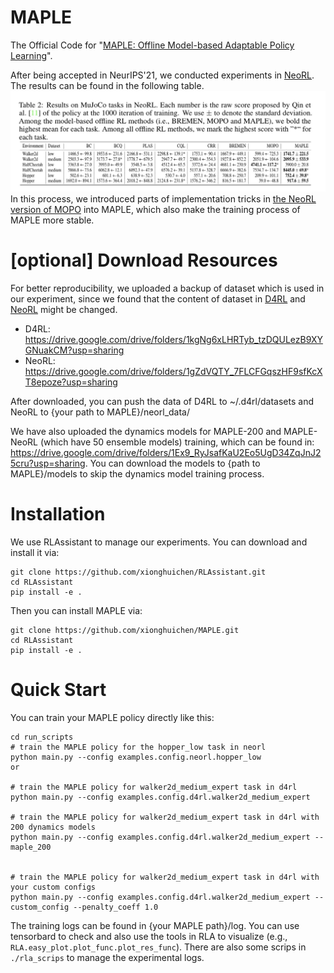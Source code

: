 # MAPLE
The Official Code for  "[MAPLE: Offline Model-based Adaptable Policy Learning](https://proceedings.neurips.cc/paper/2021/hash/470e7a4f017a5476afb7eeb3f8b96f9b-Abstract.html)". 

After being accepted in NeurIPS'21, we conducted experiments in [NeoRL](https://arxiv.org/abs/2102.00714). The results can be found in the following table.
![](./resources/neorl-maple.png)
In this process, we introduced parts of implementation tricks in [the NeoRL version of MOPO](https://agit.ai/Polixir/OfflineRL/src/branch/master/offlinerl) into MAPLE, which also make the training process of MAPLE more stable.

[comment]: <> (The Pytorch version of MAPLE can also been found in )

# [optional] Download Resources

For better reproducibility, we uploaded a backup of dataset which is used in our experiment, since we found that the content of dataset in [D4RL](https://github.com/rail-berkeley/d4rl) and [NeoRL](https://github.com/polixir/NeoRL) might be changed.   
- D4RL: https://drive.google.com/drive/folders/1kgNg6xLHRTyb_tzDQULezB9XYGNuakCM?usp=sharing
- NeoRL: https://drive.google.com/drive/folders/1gZdVQTY_7FLCFGqszHF9sfKcXT8epoze?usp=sharing

After downloaded, you can push the data of D4RL to ~/.d4rl/datasets and NeoRL to {your path to MAPLE}/neorl_data/

We have also uploaded the dynamics models for MAPLE-200 and MAPLE-NeoRL (which have 50 ensemble models) training, which can be found in: https://drive.google.com/drive/folders/1Ex9_RyJsafKaU2Eo5UgD34ZqJnJ25cru?usp=sharing.
You can download the models to {path to MAPLE}/models to skip the dynamics model training process. 

# Installation

We use RLAssistant to manage our experiments. You can download and install it via:
```
git clone https://github.com/xionghuichen/RLAssistant.git
cd RLAssistant
pip install -e .
```
Then you can install MAPLE via:
```
git clone https://github.com/xionghuichen/MAPLE.git
cd RLAssistant
pip install -e .
```

# Quick Start

You can train your MAPLE policy directly like this:
```
cd run_scripts
# train the MAPLE policy for the hopper_low task in neorl
python main.py --config examples.config.neorl.hopper_low
or 

# train the MAPLE policy for walker2d_medium_expert task in d4rl
python main.py --config examples.config.d4rl.walker2d_medium_expert 

# train the MAPLE policy for walker2d_medium_expert task in d4rl with 200 dynamics models
python main.py --config examples.config.d4rl.walker2d_medium_expert --maple_200


# train the MAPLE policy for walker2d_medium_expert task in d4rl with your custom configs
python main.py --config examples.config.d4rl.walker2d_medium_expert --custom_config --penalty_coeff 1.0
```

The training logs can be found in {your MAPLE path}/log. You can use tensorbard to check and also use the tools in RLA to visualize (e.g., ```RLA.easy_plot.plot_func.plot_res_func```).
There are also some scrips in ``./rla_scrips`` to manage the experimental logs. 
